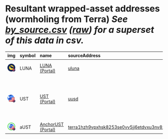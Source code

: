 
Resultant wrapped-asset addresses (wormholing from Terra)
_See [by_source.csv](by_source.csv) ([raw](https://raw.githubusercontent.com/certusone/wormhole-token-list/main/content/by_source.csv)) for a superset of this data in csv._
=========================================================================
  
| img                                                                                              | symbol   | name                                                          | sourceAddress                                                                                                                              | solAddress                                                                                                              |   solDecimals | solMarkets                                                                                                                                                                                                                                                                                                                  | ethAddress                                                                                                            |   ethDecimals | ethMarkets                                                      | bscAddress                                                                                                           |   bscDecimals | bscMarkets                                      | maticAddress                                                                                                             |   maticDecimals | maticMarkets                             | avaxAddress                                                                                                           |   avaxDecimals | avaxMarkets                                                                                      | oasisAddress                                                                                                                     |   oasisDecimals | oasisMarkets                       | auroraAddress                                                                                                           |   auroraDecimals | auroraMarkets   | ftmAddress                                                                                                           |   ftmDecimals | ftmMarkets                                                                                                       | karuraAddress   | karuraDecimals   | karuraMarkets   | symbol   |
|:-------------------------------------------------------------------------------------------------|:---------|:--------------------------------------------------------------|:-------------------------------------------------------------------------------------------------------------------------------------------|:------------------------------------------------------------------------------------------------------------------------|--------------:|:----------------------------------------------------------------------------------------------------------------------------------------------------------------------------------------------------------------------------------------------------------------------------------------------------------------------------|:----------------------------------------------------------------------------------------------------------------------|--------------:|:----------------------------------------------------------------|:---------------------------------------------------------------------------------------------------------------------|--------------:|:------------------------------------------------|:-------------------------------------------------------------------------------------------------------------------------|----------------:|:-----------------------------------------|:----------------------------------------------------------------------------------------------------------------------|---------------:|:-------------------------------------------------------------------------------------------------|:---------------------------------------------------------------------------------------------------------------------------------|----------------:|:-----------------------------------|:------------------------------------------------------------------------------------------------------------------------|-----------------:|:----------------|:---------------------------------------------------------------------------------------------------------------------|--------------:|:-----------------------------------------------------------------------------------------------------------------|:----------------|:-----------------|:----------------|:-----------------|
| ![LUNA](https://raw.githubusercontent.com/certusone/wormhole-token-list/main/assets/LUNA_wh.png) | LUNA     | [LUNA (Portal)](http://coingecko.com/en/coins/terra-luna)     | [uluna](https://finder.terra.money/columbus-5/address/uluna)                                                                               | [F6v4wfAdJB8D8p77bMXZgYt8TDKsYxLYxH5AFhUkYx9W](https://solscan.io/address/F6v4wfAdJB8D8p77bMXZgYt8TDKsYxLYxH5AFhUkYx9W) |             6 | [saber](https://www.saber.so/), [mercurial](https://mercurial.finance/), [sunny](https://app.sunny.ag/), [atrix](https://app.atrix.finance/)                                                                                                                                                                                | [0xbd31ea8212119f94a611fa969881cba3ea06fa3d](https://etherscan.io/address/0xbd31ea8212119f94a611fa969881cba3ea06fa3d) |             6 | [uniswap](https://app.uniswap.org/)                             | [0x156ab3346823B651294766e23e6Cf87254d68962](https://bscscan.com/address/0x156ab3346823B651294766e23e6Cf87254d68962) |             6 |                                                 | [0x9cd6746665D9557e1B9a775819625711d0693439](https://polygonscan.com/address/0x9cd6746665D9557e1B9a775819625711d0693439) |               6 | [quickswap](https://quickswap.exchange/) | [0x70928E5B188def72817b7775F0BF6325968e563B](https://snowtrace.io/address/0x70928E5B188def72817b7775F0BF6325968e563B) |              6 | [trader joe](https://traderjoexyz.com/#/trade)                                                   | [0x4F43717B20ae319Aa50BC5B2349B93af5f7Ac823](https://explorer.oasis.updev.si/address/0x4F43717B20ae319Aa50BC5B2349B93af5f7Ac823) |               6 |                                    | [0x12302fbE05a7e833f87d4B7843F58d19BE4FdE3B](https://aurorascan.dev/address/0x12302fbE05a7e833f87d4B7843F58d19BE4FdE3B) |                6 |                 | [0x593AE1d34c8BD7587C11D539E4F42BFf242c82Af](https://ftmscan.com/address/0x593AE1d34c8BD7587C11D539E4F42BFf242c82Af) |             6 | [beethovenx](https://beets.fi/#/trade), [spookyswap](https://spookyswap.finance/)                                |                 |                  |                 | LUNA             |
| ![UST](https://raw.githubusercontent.com/certusone/wormhole-token-list/main/assets/UST_wh.png)   | UST      | [UST (Portal)](http://coingecko.com/en/coins/terra-usd)       | [uusd](https://finder.terra.money/columbus-5/address/uusd)                                                                                 | [9vMJfxuKxXBoEa7rM12mYLMwTacLMLDJqHozw96WQL8i](https://solscan.io/address/9vMJfxuKxXBoEa7rM12mYLMwTacLMLDJqHozw96WQL8i) |             6 | [saber](https://www.saber.so/), [mercurial](https://mercurial.finance/), [jupiter](https://jup.ag/), [aldrin](https://dex.aldrin.com/pools), [solend](https://solend.fi/dashboard), [sunny](https://app.sunny.ag/), [apricot](https://app.apricot.one/), [tulip](https://tulip.garden/), [larix](https://projectlarix.com/) | [0xa693B19d2931d498c5B318dF961919BB4aee87a5](https://etherscan.io/address/0xa693B19d2931d498c5B318dF961919BB4aee87a5) |             6 | [curve](https://curve.fi/), [uniswap](https://app.uniswap.org/) | [0x3d4350cD54aeF9f9b2C29435e0fa809957B3F30a](https://bscscan.com/address/0x3d4350cD54aeF9f9b2C29435e0fa809957B3F30a) |             6 | [pancakeswap](https://pancakeswap.finance/swap) | [0xE6469Ba6D2fD6130788E0eA9C0a0515900563b59](https://polygonscan.com/address/0xE6469Ba6D2fD6130788E0eA9C0a0515900563b59) |               6 | [quickswap](https://quickswap.exchange/) | [0xb599c3590F42f8F995ECfa0f85D2980B76862fc1](https://snowtrace.io/address/0xb599c3590F42f8F995ECfa0f85D2980B76862fc1) |              6 | [trader joe](https://traderjoexyz.com/#/trade), [pangolin](https://app.pangolin.exchange/#/swap) | [0xa1E73c01E0cF7930F5e91CB291031739FE5Ad6C2](https://explorer.oasis.updev.si/address/0xa1E73c01E0cF7930F5e91CB291031739FE5Ad6C2) |               6 | [yuzuswap](https://yuzu-swap.com/) | [0x8D07bBb478B84f7E940e97C8e9cF7B3645166b03](https://aurorascan.dev/address/0x8D07bBb478B84f7E940e97C8e9cF7B3645166b03) |                6 |                 | [0x846e4D51d7E2043C1a87E0Ab7490B93FB940357b](https://ftmscan.com/address/0x846e4D51d7E2043C1a87E0Ab7490B93FB940357b) |             6 | [beethovenx](https://beets.fi/#/trade), [curve](https://curve.fi/), [excalibur](https://app.excalibur.exchange/) |                 |                  |                 | UST              |
| ![aUST](https://raw.githubusercontent.com/certusone/wormhole-token-list/main/assets/aUST_wh.png) | aUST     | [AnchorUST (Portal)](http://coingecko.com/en/coins/anchorust) | [terra1hzh9vpxhsk8253se0vv5jj6etdvxu3nv8z07zu](https://finder.terra.money/columbus-5/address/terra1hzh9vpxhsk8253se0vv5jj6etdvxu3nv8z07zu) | [4CsZsUCoKFiaGyU7DEVDayqeVtG8iqgGDR6RjzQmzQao](https://solscan.io/address/4CsZsUCoKFiaGyU7DEVDayqeVtG8iqgGDR6RjzQmzQao) |             6 |                                                                                                                                                                                                                                                                                                                             |                                                                                                                       |           nan |                                                                 | [0x8b04E56A8cd5f4D465b784ccf564899F30Aaf88C](https://bscscan.com/address/0x8b04E56A8cd5f4D465b784ccf564899F30Aaf88C) |             6 |                                                 |                                                                                                                          |             nan |                                          |                                                                                                                       |            nan |                                                                                                  |                                                                                                                                  |             nan |                                    |                                                                                                                         |              nan |                 |                                                                                                                      |           nan |                                                                                                                  |                 |                  |                 | aUST             |